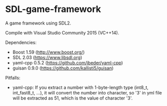 # SDL-game-framework
A game framework using SDL2.

Compile with Visual Studio Community 2015 (VC++14).


Dependencies:
  - Boost 1.59 (http://www.boost.org/)
  - SDL 2.03 (https://www.libsdl.org)
  - yaml-cpp 0.5.2 (https://github.com/jbeder/yaml-cpp)
  - guisan 0.9.0 (https://github.com/kallisti5/guisan)


Pitfalls:
  - yaml-cpp: If you extract a number with 1-byte-length type (int8_t, int_fast8_t, ...),
    it will convert the number into character, so '3' in yml file will be extracted as 51,
    which is the value of character '3'.
